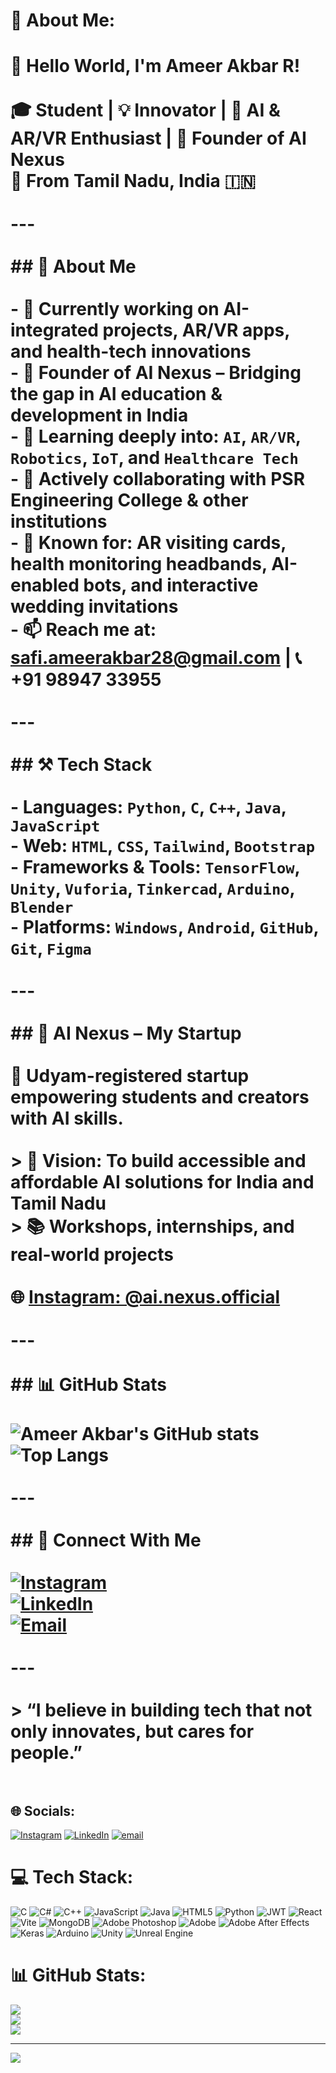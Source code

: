 # 💫 About Me:
# 👋 Hello World, I'm Ameer Akbar R!<br><br>🎓 Student | 💡 Innovator | 🤖 AI & AR/VR Enthusiast | 🧠 Founder of AI Nexus  <br>📍 From Tamil Nadu, India 🇮🇳<br><br>---<br><br>## 🚀 About Me<br><br>- 🔭 Currently working on **AI-integrated projects**, **AR/VR apps**, and **health-tech innovations**<br>- 🧠 Founder of **AI Nexus** – Bridging the gap in AI education & development in India<br>- 🌱 Learning deeply into: `AI`, `AR/VR`, `Robotics`, `IoT`, and `Healthcare Tech`<br>- 🤝 Actively collaborating with PSR Engineering College & other institutions<br>- 🧠 Known for: **AR visiting cards**, **health monitoring headbands**, **AI-enabled bots**, and **interactive wedding invitations**<br>- 📫 Reach me at: safi.ameerakbar28@gmail.com | 📞 +91 98947 33955<br><br>---<br><br>## ⚒️ Tech Stack<br><br>- **Languages:** `Python`, `C`, `C++`, `Java`, `JavaScript`<br>- **Web:** `HTML`, `CSS`, `Tailwind`, `Bootstrap`<br>- **Frameworks & Tools:** `TensorFlow`, `Unity`, `Vuforia`, `Tinkercad`, `Arduino`, `Blender`<br>- **Platforms:** `Windows`, `Android`, `GitHub`, `Git`, `Figma`<br><br>---<br><br>## 🧠 AI Nexus – My Startup<br><br>🚀 Udyam-registered startup empowering students and creators with AI skills.<br><br>> 🎯 Vision: To build accessible and affordable AI solutions for **India and Tamil Nadu**  <br>> 📚 Workshops, internships, and real-world projects<br><br>🌐 [Instagram: @ai.nexus.official](https://instagram.com/ai.nexus.official)<br><br>---<br><br>## 📊 GitHub Stats<br><br>![Ameer Akbar's GitHub stats](https://github-readme-stats.vercel.app/api?username=ameerakbarr&show_icons=true&theme=radical)<br>![Top Langs](https://github-readme-stats.vercel.app/api/top-langs/?username=ameerakbarr&layout=compact&theme=radical)<br><br>---<br><br>## 🔗 Connect With Me<br><br>[![Instagram](https://img.shields.io/badge/-Instagram-E4405F?style=flat-square&logo=instagram&logoColor=white)](https://instagram.com/ai.nexus.official)<br>[![LinkedIn](https://img.shields.io/badge/-LinkedIn-0077B5?style=flat-square&logo=linkedin&logoColor=white)](https://linkedin.com/in/your-link-if-any)<br>[![Email](https://img.shields.io/badge/-Email-D14836?style=flat-square&logo=gmail&logoColor=white)](mailto:safi.ameerakbar28@gmail.com)<br><br>---<br><br>> “I believe in building tech that not only innovates, but **cares for people**.”<br><br>


## 🌐 Socials:
[![Instagram](https://img.shields.io/badge/Instagram-%23E4405F.svg?logo=Instagram&logoColor=white)](https://instagram.com/theameerakbar) [![LinkedIn](https://img.shields.io/badge/LinkedIn-%230077B5.svg?logo=linkedin&logoColor=white)](https://linkedin.com/in/https://www.linkedin.com/in/ameerakbar/) [![email](https://img.shields.io/badge/Email-D14836?logo=gmail&logoColor=white)](mailto:safi.ameerakbar28@gmail.com) 

# 💻 Tech Stack:
![C](https://img.shields.io/badge/c-%2300599C.svg?style=for-the-badge&logo=c&logoColor=white) ![C#](https://img.shields.io/badge/c%23-%23239120.svg?style=for-the-badge&logo=csharp&logoColor=white) ![C++](https://img.shields.io/badge/c++-%2300599C.svg?style=for-the-badge&logo=c%2B%2B&logoColor=white) ![JavaScript](https://img.shields.io/badge/javascript-%23323330.svg?style=for-the-badge&logo=javascript&logoColor=%23F7DF1E) ![Java](https://img.shields.io/badge/java-%23ED8B00.svg?style=for-the-badge&logo=openjdk&logoColor=white) ![HTML5](https://img.shields.io/badge/html5-%23E34F26.svg?style=for-the-badge&logo=html5&logoColor=white) ![Python](https://img.shields.io/badge/python-3670A0?style=for-the-badge&logo=python&logoColor=ffdd54) ![JWT](https://img.shields.io/badge/JWT-black?style=for-the-badge&logo=JSON%20web%20tokens) ![React](https://img.shields.io/badge/react-%2320232a.svg?style=for-the-badge&logo=react&logoColor=%2361DAFB) ![Vite](https://img.shields.io/badge/vite-%23646CFF.svg?style=for-the-badge&logo=vite&logoColor=white) ![MongoDB](https://img.shields.io/badge/MongoDB-%234ea94b.svg?style=for-the-badge&logo=mongodb&logoColor=white) ![Adobe Photoshop](https://img.shields.io/badge/adobe%20photoshop-%2331A8FF.svg?style=for-the-badge&logo=adobe%20photoshop&logoColor=white) ![Adobe](https://img.shields.io/badge/adobe-%23FF0000.svg?style=for-the-badge&logo=adobe&logoColor=white) ![Adobe After Effects](https://img.shields.io/badge/Adobe%20After%20Effects-9999FF.svg?style=for-the-badge&logo=Adobe%20After%20Effects&logoColor=white) ![Keras](https://img.shields.io/badge/Keras-%23D00000.svg?style=for-the-badge&logo=Keras&logoColor=white) ![Arduino](https://img.shields.io/badge/-Arduino-00979D?style=for-the-badge&logo=Arduino&logoColor=white) ![Unity](https://img.shields.io/badge/unity-%23000000.svg?style=for-the-badge&logo=unity&logoColor=white) ![Unreal Engine](https://img.shields.io/badge/unrealengine-%23313131.svg?style=for-the-badge&logo=unrealengine&logoColor=white)
# 📊 GitHub Stats:
![](https://github-readme-stats.vercel.app/api?username=amir1328&theme=shadow_blue&hide_border=false&include_all_commits=true&count_private=true)<br/>
![](https://nirzak-streak-stats.vercel.app/?user=amir1328&theme=shadow_blue&hide_border=false)<br/>
![](https://github-readme-stats.vercel.app/api/top-langs/?username=amir1328&theme=shadow_blue&hide_border=false&include_all_commits=true&count_private=true&layout=compact)

---
[![](https://visitcount.itsvg.in/api?id=amir1328&icon=0&color=0)](https://visitcount.itsvg.in)

<!-- Proudly created with GPRM ( https://gprm.itsvg.in ) -->
